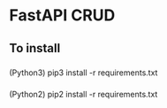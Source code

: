 # FastAPI CRUD 

## To install
###
(Python3) pip3 install -r requirements.txt
###
(Python2) pip2 install -r requirements.txt
